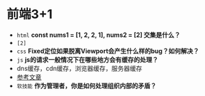 # 前端3+1
 - `html` **const nums1 = [1, 2, 2, 1], nums2 = [2] 交集是什么？**
  - `[2]`
 - `css` **Fixed定位如果脱离Viewport会产生什么样的bug？如何解决？**
 - `js` **js的请求一般情况下在哪些地方会有缓存的处理？**
  - dns缓存，cdn缓存，浏览器缓存，服务器缓存
  - [参考文章](https://www.cnblogs.com/jett-woo/p/12514215.html)
 - `软技能` **作为管理者，你是如何处理组织内部的矛盾？**
